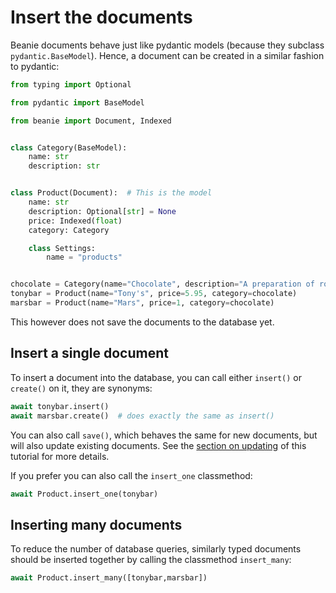 # Insert the documents

Beanie documents behave just like pydantic models (because they subclass `pydantic.BaseModel`).
Hence, a document can be created in a similar fashion to pydantic:

```python
from typing import Optional

from pydantic import BaseModel

from beanie import Document, Indexed


class Category(BaseModel):
    name: str
    description: str


class Product(Document):  # This is the model
    name: str
    description: Optional[str] = None
    price: Indexed(float)
    category: Category

    class Settings:
        name = "products"


chocolate = Category(name="Chocolate", description="A preparation of roasted and ground cacao seeds.")
tonybar = Product(name="Tony's", price=5.95, category=chocolate)
marsbar = Product(name="Mars", price=1, category=chocolate)
```

This however does not save the documents to the database yet.

## Insert a single document

To insert a document into the database, you can call either `insert()` or `create()` on it, they are synonyms:

```python
await tonybar.insert()
await marsbar.create()  # does exactly the same as insert()
```
You can also call `save()`, which behaves the same for new documents, but will also update existing documents. See the [section on updating](updating-&-deleting.md) of this tutorial for more details.

If you prefer you can also call the `insert_one` classmethod: 

```python
await Product.insert_one(tonybar)
```

## Inserting many documents

To reduce the number of database queries, similarly typed documents should be inserted together by calling the classmethod `insert_many`:

```python
await Product.insert_many([tonybar,marsbar])
```
